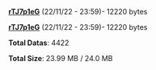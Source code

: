 [**rTJ7p1eG**](/data/rTJ7p1eG.txt) (22/11/22 - 23:59)- 12220 bytes

[**rTJ7p1eG**](/data/rTJ7p1eG.txt) (22/11/22 - 23:59)- 12220 bytes

**Total Datas**: 4422

**Total Size**: 23.99 MB / 24.0 MB